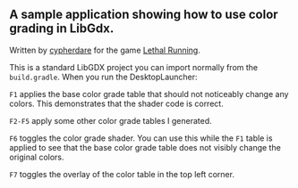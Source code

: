 ## A sample application showing how to use color grading in LibGdx.
Written by [cypherdare](https://github.com/cypherdare) for the game [Lethal Running](http:/www.lethalrunning.com).

This is a standard LibGDX project you can import normally from the `build.gradle`. 
When you run the DesktopLauncher:


`F1` applies the base color grade table that should not noticeably change any colors. This demonstrates that the shader code is correct.

`F2-F5` apply some other color grade tables I generated.

`F6` toggles the color grade shader. You can use this while the `F1` table is applied to see that the base color grade table does not visibly change the original colors.

`F7` toggles the overlay of the color table in the top left corner.
